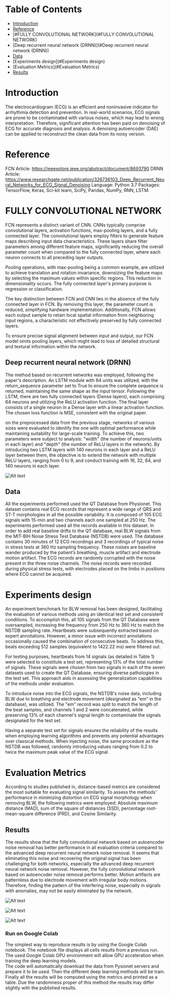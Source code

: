 # Table of Contents

- [Introduction](#introduction)
- [Reference](#Reference)
- [#FULLY CONVOLUTIONAL NETWORK](#FULLY CONVOLUTIONAL NETWORK)
- [Deep recurrent neural network (DRNN)](#Deep recurrent neural network (DRNN))
- [Data](#Data)
- [Experiments design](#Experiments design)
- [Evaluation Metrics](#Evaluation Metrics)
- [Results](#results)


# Introduction

The electrocardiogram (ECG) is an efficient and noninvasive indicator for arrhythmia detection and prevention. In real-world scenarios, ECG signals are prone to be contaminated with various noises, which may lead to wrong interpretation. Therefore, significant attention has been paid on denoising of ECG for accurate diagnosis and analysis. A denoising autoencoder (DAE) can be applied to reconstruct the clean data from its noisy version.


# Reference 

FCN Article: https://ieeexplore.ieee.org/abstract/document/8693790
DRNN Article: https://www.researchgate.net/publication/326736103_Deep_Recurrent_Neural_Networks_for_ECG_Signal_Denoising
Language: Python 3.7
Packages: TensorFlow, Keras, Sci-kit learn, SciPy, Pandas, NumPy, RNN, LSTM.



# FULLY CONVOLUTIONAL NETWORK

FCN represents a distinct variant of CNN. CNNs typically comprise convolutional layers, activation functions, max-pooling layers, and a fully connected layer. The convolutional layers employ filters to generate feature maps describing input data characteristics. These layers share filter parameters among different feature maps, significantly reducing the overall parameter count when compared to the fully connected layer, where each neuron connects to all preceding layer outputs.

Pooling operations, with max-pooling being a common example, are utilized to achieve translation and rotation invariance, downsizing the feature maps by selecting the maximum values within specific regions. This reduction in dimensionality occurs. The fully connected layer's primary purpose is regression or classification.

The key distinction between FCN and CNN lies in the absence of the fully connected layer in FCN. By removing this layer, the parameter count is reduced, simplifying hardware implementation. Additionally, FCN allows each output sample to retain local spatial information from neighboring input regions, a characteristic not effectively preserved by fully connected layers.

To ensure precise signal alignment between input and output, our FCN model omits pooling layers, which might lead to loss of detailed structural and textural information within the network.


## Deep recurrent neural network (DRNN)

The method based on recurrent networks was employed, following the paper's description. An LSTM module with 64 units was utilized, with the return_sequence parameter set to True to ensure the complete sequence is returned, maintaining the same shape as the input tensor. Following the LSTM, there are two fully connected layers (Dense layers), each comprising 64 neurons and utilizing the ReLU activation function. The final layer consists of a single neuron in a Dense layer with a linear activation function. The chosen loss function is MSE, consistent with the original paper.

on the preprocessed data from the previous stage, networks of various sizes were evaluated to identify the one with optimal performance while maintaining suitability for large-scale training. To achieve this, two parameters were subject to analysis: "width" (the number of neurons/units in each layer) and "depth" (the number of ReLU layers in the network). By introducing two LSTM layers with 140 neurons in each layer and a ReLU layer between them, the objective is to extend the network with multiple ReLU layers, ranging from 0 to 9, and conduct training with 16, 32, 64, and 140 neurons in each layer.

![Alt text](image-3.png)


## Data

All the experiments performed used the QT Database from Physionet. This dataset contains real ECG records that represent a wide range of QRS and ST-T morphologies in all the possible variability. It is composed of 105 ECG signals with 15-min and two channels each one sampled at 250 Hz. The experiments performed used all the records available in this dataset. In order to add real baseline drifts to the QT database, real BLW signals from the MIT-BIH Noise Stress Test Database (NSTDB) were used. The database contains 30 minutes of 12 ECG recordings and 3 recordings of typical noise in stress tests at 360 Hz sampling frequency. These noises are baseline wander produced by the patient’s breathing, muscle artifact and electrode motion artifact. The ECG records are randomly corrupted with the noise present in the three noise channels. The noise records were recorded during physical stress tests, with electrodes placed on the limbs in positions where ECG cannot be acquired.

# Experiments design

An experiment benchmark for BLW removal has been designed, facilitating the evaluation of various methods using an identical test set and consistent conditions. To accomplish this, all 105 signals from the QT Database were oversampled, increasing the frequency from 250 Hz to 360 Hz to match the NSTDB sampling rate. Heartbeats were subsequently extracted based on expert annotations. However, a minor issue with incorrect annotations occasionally caused the combination of consecutive beats. To address this, beats exceeding 512 samples (equivalent to 1422.22 ms) were filtered out.

For testing purposes, heartbeats from 14 signals (as detailed in Table 1) were selected to constitute a test set, representing 13% of the total number of signals. These signals were chosen from two signals in each of the seven datasets used to create the QT Database, ensuring diverse pathologies in the test set. This approach aids in assessing the generalization capabilities of the methods under evaluation.

To introduce noise into the ECG signals, the NSTDB's noise data, including BLW due to breathing and electrode movement (designated as "em" in the database), was utilized. The "em" record was split to match the length of the beat samples, and channels 1 and 2 were concatenated, while preserving 13% of each channel's signal length to contaminate the signals designated for the test set.

Having a separate test set for signals ensures the reliability of the results when employing learning algorithms and prevents any potential advantages over classical methods. When injecting noise, the same procedure as the NSTDB was followed, randomly introducing values ranging from 0.2 to twice the maximum peak value of the ECG signal.


# Evaluation Metrics

According to studies published in, distance-based metrics are considered the most suitable for evaluating signal similarity. To assess the methods' performance in minimizing distortion on ECG signal morphology when removing BLW, the following metrics were employed: Absolute maximum distance (MAD), sum of the square of distances (SSD), percentage root-mean-square difference (PRD), and Cosine Similarity.


## Results

The results show that the fully convolutional network based on autoencoder noise removal has better performance in all evaluation criteria compared to the advanced deep recurrent neural network noise removal. It seems that eliminating this noise and recovering the original signal has been challenging for both networks, especially the advanced deep recurrent neural network noise removal. However, the fully convolutional network based on autoencoder noise removal performs better. Motion artifacts are patternless due to electrode movement with irregular body motions. Therefore, finding the pattern of the interfering noise, especially in signals with anomalies, may not be easily eliminated by the network.

![Alt text](image.png)

![Alt text](image-1.png)

![Alt text](image-2.png)



### Run on Google Colab

The simplest way to reproduce results is by using the Google Colab notebook. The notebook file displays 
all cells results from a previous run.
The used Google Colab GPU environment will allow GPU acceleration when training the deep learning models.     
The code will automatically download the data from Pysionet servers and prepare it to be used. Then the different deep 
learning methods will be train. Finally all the results will be computed using the metrics and printed as a table. Due 
the randomness proper of this method the results may differ slightly with the published results.
  
  
